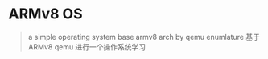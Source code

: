 # ARMv8 OS
> a simple operating system base armv8 arch by qemu enumlature
> 基于ARMv8 qemu 进行一个操作系统学习
